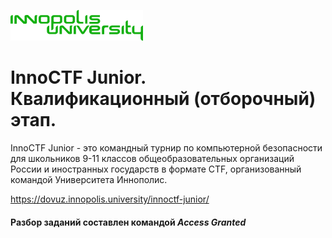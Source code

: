 ![img.png](img.png)
# InnoCTF Junior. Квалификационный (отборочный) этап. 

InnoCTF Junior - это командный турнир по компьютерной безопасности для школьников 9-11 классов общеобразовательных организаций России и иностранных государств в формате CTF, организованный командой Университета Иннополис.

https://dovuz.innopolis.university/innoctf-junior/

#### Разбор заданий составлен командой _Access Granted_